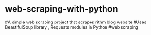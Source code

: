 # web-scraping-with-python
#A simple web scraping project that scrapes rithm blog website 
#Uses BeautifulSoup library , Requests modules in Python 
#web scraping 
